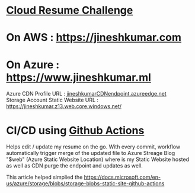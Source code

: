 # [Cloud Resume Challenge](https://acloudguru.com/blog/engineering/cloudguruchallenge-your-resume-in-azure)

# On AWS : https://jineshkumar.com
 
# On Azure : https://www.jineshkumar.ml  
Azure CDN Profile URL : [jineshkumarCDNendpoint.azureedge.net](https://jineshkumarcdnendpoint.azureedge.net/)  
Storage Account Static Website URL : https://jineshkumar.z13.web.core.windows.net/

# CI/CD using [Github Actions](https://docs.microsoft.com/en-us/azure/storage/blobs/storage-blobs-static-site-github-actions)
Helps edit / update my resume on the go. With every commit, workflow automatically trigger merge of the updated file to Azure Streage Blog "$web" (Azure Static Website Location)  where is my Static Website hosted as well as CDN purge the endpoint and updates as well. 

This article helped simplied the 
https://docs.microsoft.com/en-us/azure/storage/blobs/storage-blobs-static-site-github-actions
